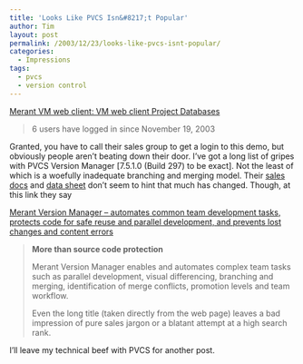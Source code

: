 ```yaml
---
title: 'Looks Like PVCS Isn&#8217;t Popular'
author: Tim
layout: post
permalink: /2003/12/23/looks-like-pvcs-isnt-popular/
categories:
  - Impressions
tags:
  - pvcs
  - version control
---
```

[Merant VM web client: VM web client Project Databases][1]

> 6 users have logged in since November 19, 2003

Granted, you have to call their sales group to get a login to this demo, but obviously people aren&#8217;t beating down their door. I&#8217;ve got a long list of gripes with PVCS Version Manager [7.5.1.0 (Build 297) to be exact]. Not the least of which is a woefully inadequate branching and merging model. Their [sales docs][2] and [data sheet][2] don&#8217;t seem to hint that much has changed. Though, at this link they say

[Merant Version Manager &#8211; automates common team development tasks, protects code for safe reuse and parallel development, and prevents lost changes and content errors][3]

> **More than source code protection**
> 
> Merant Version Manager enables and automates complex team tasks such as parallel development, visual differencing, branching and merging, identification of merge conflicts, promotion levels and team workflow.</p>
Even the long title (taken directly from the web page) leaves a bad impression of pure sales jargon or a blatant attempt at a high search rank.

I&#8217;ll leave my technical beef with PVCS for another post.

 [1]: http://prodemo.merant.com/vminet.html "Merant VM web client: VM web client Project Databases"
 [2]: http://www.merant.com/Products/ECM/VM/releasehighlights1.asp
 [3]: http://www.merant.com/Products/ECM/vm/home.asp "Merant Version Manager - automates common team development tasks, protects code for safe reuse and parallel development, and prevents lost changes and content errors"
